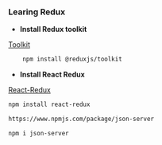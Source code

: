 ### Learing Redux

- **Install Redux toolkit**

[Toolkit](https://redux.js.org/introduction/getting-started)

```bash
    npm install @reduxjs/toolkit
```

- **Install React Redux**

[React-Redux](https://react-redux.js.org/introduction/getting-started)

```bash
npm install react-redux
```

```bash
https://www.npmjs.com/package/json-server
```

```bash
npm i json-server
```
